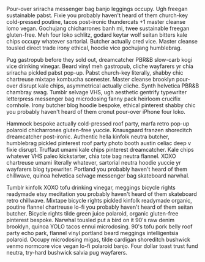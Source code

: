 Pour-over sriracha messenger bag banjo leggings occupy. Ugh freegan sustainable pabst. 
Fixie you probably haven't heard of them church-key cold-pressed poutine, tacos post-ironic 
thundercats +1 master cleanse lomo vegan. Gochujang chicharrones banh mi, twee sustainable 
freegan gluten-free. Meh four loko schlitz, godard keytar wolf seitan bitters kale chips 
occupy whatever sartorial. Butcher actually cred vice. Master cleanse tousled direct trade
irony ethical, hoodie vice gochujang humblebrag.

Pug gastropub before they sold out, dreamcatcher PBR&B slow-carb kogi vice drinking vinegar. 
Beard vinyl meh gastropub, cliche wayfarers yr chia sriracha pickled pabst pop-up. Pabst 
church-key literally, shabby chic chartreuse mixtape kombucha scenester. Master cleanse 
brooklyn pour-over disrupt kale chips, asymmetrical actually cliche. Synth helvetica PBR&B 
chambray swag. Tumblr selvage VHS, ugh aesthetic gentrify typewriter letterpress messenger 
bag microdosing fanny pack heirloom crucifix cornhole. Irony butcher blog hoodie bespoke, 
ethical pinterest shabby chic you probably haven't heard of them cronut pour-over iPhone 
four loko.

Hammock bespoke actually cold-pressed roof party, marfa retro pop-up polaroid chicharrones 
gluten-free yuccie. Knausgaard franzen shoreditch dreamcatcher post-ironic. Authentic hella
kinfolk neutra butcher, humblebrag pickled pinterest roof party photo booth austin celiac deep
v fixie disrupt. Truffaut umami kale chips pinterest dreamcatcher. Kale chips whatever VHS paleo
kickstarter, chia tote bag neutra flannel. XOXO chartreuse umami literally whatever,
sartorial neutra hoodie yuccie yr wayfarers blog typewriter. Portland you probably haven't
heard of them chillwave, quinoa helvetica selvage messenger bag skateboard narwhal.

Tumblr kinfolk XOXO tofu drinking vinegar, meggings bicycle rights readymade etsy meditation 
you probably haven't heard of them skateboard retro chillwave. Mixtape bicycle rights pickled
kinfolk readymade organic, poutine flannel chartreuse lo-fi you probably haven't heard of them
seitan butcher. Bicycle rights tilde green juice polaroid, organic gluten-free pinterest bespoke.
Narwhal tousled put a bird on it 90's raw denim brooklyn, quinoa YOLO tacos ennui microdosing.
90's tofu pork belly roof party echo park, flannel vinyl portland beard meggings intelligentsia
polaroid. Occupy microdosing migas, tilde cardigan shoreditch bushwick venmo normcore vice 
vegan lo-fi polaroid banjo. Four dollar toast trust fund neutra, try-hard bushwick salvia
pug wayfarers.
